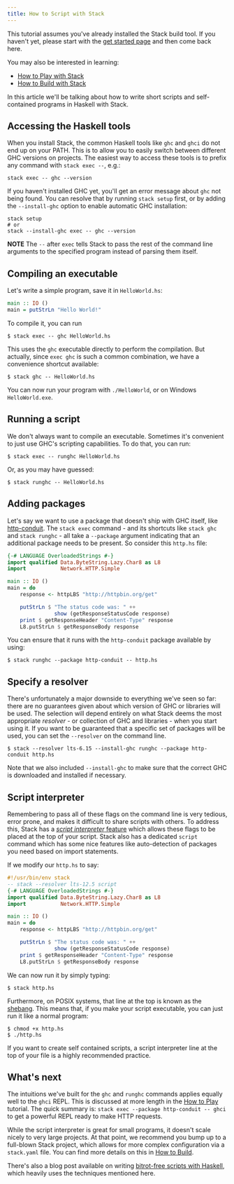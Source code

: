 ```yaml
---
title: How to Script with Stack
---
```


This tutorial assumes you've already installed the Stack build
tool. If you haven't yet, please start with the
[get started page](/get-started) and then come back here.

You may also be interested in learning:

* [How to Play with Stack](stack-play)
* [How to Build with Stack](stack-build)

In this article we'll be talking about how to write short scripts and
self-contained programs in Haskell with Stack.

## Accessing the Haskell tools

When you install Stack, the common Haskell tools like `ghc` and `ghci`
do not end up on your PATH. This is to allow you to easily switch
between different GHC versions on projects. The easiest way to access
these tools is to prefix any command with `stack exec --`, e.g.:

    stack exec -- ghc --version

If you haven't installed GHC yet, you'll get an error message about
`ghc` not being found. You can resolve that by running `stack setup`
first, or by adding the `--install-ghc` option to enable automatic GHC
installation:

    stack setup
    # or
    stack --install-ghc exec -- ghc --version

__NOTE__ The `--` after `exec` tells Stack to pass the rest of the
command line arguments to the specified program instead of parsing
them itself.

## Compiling an executable

Let's write a simple program, save it in `HelloWorld.hs`:

```haskell
main :: IO ()
main = putStrLn "Hello World!"
```

To compile it, you can run

    $ stack exec -- ghc HelloWorld.hs

This uses the `ghc` executable directly to perform the
compilation. But actually, since `exec ghc` is such a common
combination, we have a convenience shortcut available:

    $ stack ghc -- HelloWorld.hs

You can now run your program with `./HelloWorld`, or on Windows `HelloWorld.exe`.

## Running a script

We don't always want to compile an executable. Sometimes it's
convenient to just use GHC's scripting capabilities. To do that, you
can run:

    $ stack exec -- runghc HelloWorld.hs

Or, as you may have guessed:

    $ stack runghc -- HelloWorld.hs

## Adding packages

Let's say we want to use a package that doesn't ship with GHC itself,
like [http-conduit](/library/http-client). The
`stack exec` command - and its shortcuts like `stack ghc` and `stack
runghc` - all take a `--package` argument indicating that an
additional package needs to be present. So consider this `http.hs`
file:

```haskell
{-# LANGUAGE OverloadedStrings #-}
import qualified Data.ByteString.Lazy.Char8 as L8
import           Network.HTTP.Simple

main :: IO ()
main = do
    response <- httpLBS "http://httpbin.org/get"

    putStrLn $ "The status code was: " ++
               show (getResponseStatusCode response)
    print $ getResponseHeader "Content-Type" response
    L8.putStrLn $ getResponseBody response
```

You can ensure that it runs with the `http-conduit` package available
by using:

    $ stack runghc --package http-conduit -- http.hs

## Specify a resolver

There's unfortunately a major downside to everything we've seen so
far: there are no guarantees given about which version of GHC or
libraries will be used. The selection will depend entirely on what
Stack deems the most appropriate *resolver* - or collection of GHC and
libraries - when you start using it. If you want to be guaranteed that
a specific set of packages will be used, you can set the `--resolver`
on the command line.

    $ stack --resolver lts-6.15 --install-ghc runghc --package http-conduit http.hs

Note that we also included `--install-ghc` to make sure that the
correct GHC is downloaded and installed if necessary.

## Script interpreter

Remembering to pass all of these flags on the command line is very
tedious, error prone, and makes it difficult to share scripts with
others. To address this, Stack has a
[*script interpreter* feature](https://docs.haskellstack.org/en/stable/GUIDE/#script-interpreter)
which allows these flags to be placed at the top of your script. Stack
also has a dedicated `script` command which has some nice features
like auto-detection of packages you need based on import statements.

If we modify our `http.hs` to say:

```haskell
#!/usr/bin/env stack
-- stack --resolver lts-12.5 script
{-# LANGUAGE OverloadedStrings #-}
import qualified Data.ByteString.Lazy.Char8 as L8
import           Network.HTTP.Simple

main :: IO ()
main = do
    response <- httpLBS "http://httpbin.org/get"

    putStrLn $ "The status code was: " ++
               show (getResponseStatusCode response)
    print $ getResponseHeader "Content-Type" response
    L8.putStrLn $ getResponseBody response
```

We can now run it by simply typing:

    $ stack http.hs

Furthermore, on POSIX systems, that line at the top is known as the
[shebang](https://en.wikipedia.org/wiki/Shebang_%28Unix%29). This
means that, if you make your script executable, you can just run it
like a normal program:

    $ chmod +x http.hs
    $ ./http.hs

If you want to create self contained scripts, a script interpreter
line at the top of your file is a highly recommended practice.

## What's next

The intuitions we've built for the `ghc` and `runghc` commands applies
equally well to the `ghci` REPL. This is discussed at more length in
the [How to Play](stack-play) tutorial. The quick summary is: `stack
exec --package http-conduit -- ghci` to get a powerful REPL ready to
make HTTP requests.

While the script interpreter is great for small programs, it doesn't
scale nicely to very large projects. At that point, we recommend you
bump up to a full-blown Stack project, which allows for more complex
configuration via a `stack.yaml` file. You can find more details on
this in [How to Build](stack-build).

There's also a blog post available on writing
[bitrot-free scripts with Haskell](https://www.fpcomplete.com/blog/2016/08/bitrot-free-scripts),
which heavily uses the techniques mentioned here.
